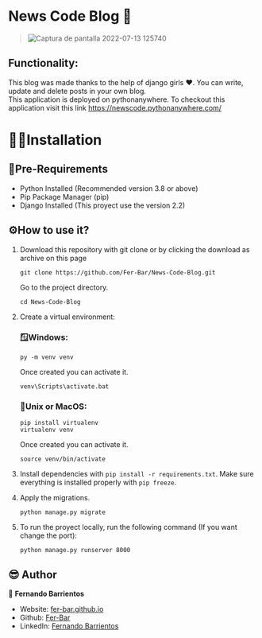 # News Code Blog 📝
> ![Captura de pantalla 2022-07-13 125740](https://user-images.githubusercontent.com/90936639/178789485-4344bd1b-542a-4f9c-84e2-9a2de4c9b305.png)

## Functionality: 
This blog was made thanks to the help of django girls ❤. You can write, update and delete posts in your own blog. <br>
This application is deployed on pythonanywhere. To checkout this application visit this link https://newscode.pythonanywhere.com/
# 👨‍💻Installation
## 📄Pre-Requirements
- Python Installed (Recommended version 3.8 or above)
- Pip Package Manager (pip)
- Django Installed (This proyect use the version 2.2)
## ⚙️How to use it?
1. Download this repository with git clone or by clicking the download as archive on this page

    ```
    git clone https://github.com/Fer-Bar/News-Code-Blog.git
    ```
    Go to the project directory.
    ```
    cd News-Code-Blog
    ```
    
2. Create a virtual environment:
    ### 🪟Windows:
   
    ```
    py -m venv venv
    ```
    Once created you can activate it.
    ```
    venv\Scripts\activate.bat
    ```
    ### 🐧Unix or MacOS:
    
    ```
    pip install virtualenv
    virtualenv venv
    ```
    Once created you can activate it.
    ```
    source venv/bin/activate
    ``` 
3. Install dependencies with `pip install -r requirements.txt`. Make sure everything is installed properly with `pip freeze`.
4. Apply the migrations.
    ```
    python manage.py migrate
    ```
5. To run the proyect locally, run the following command (If you want change the port):
    ```
    python manage.py runserver 8000
    ```
## 😎 Author

👤 **Fernando Barrientos**

<!---* Website: xadec
-->
* Website: [fer-bar.github.io](https://fer-bar.github.io/Portfolio/)
* Github: [Fer-Bar](https://github.com/Fer-Bar)
* LinkedIn: [Fernando Barrientos](#)
